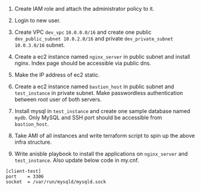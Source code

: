 1. Create IAM role and attach the administrator policy to it.

2. Login to new user.

3. Create VPC `dev_vpc` `10.0.0.0/16` and create one public `dev_public_subnet 10.0.2.0/16` and private `dev_private_subnet 10.0.3.0/16` subnet.

4. Create a ec2 instance named `nginx_server` in public subnet and install nginx. Index page should be accessible via public dns.

5. Make the IP address of ec2 static.

6. Create a ec2 instance named `bastion_host` in public subnet and `test_instance` in private subnet. Make passwordless authentication between root user of both servers. 

5. Install mysql in `test_instance` and create one sample database named `mydb`. Only MySQL and SSH port should be accessible from `bastion_host`.

7. Take AMI of all instances and write terraform script to spin up the above infra structure.

8. Write anisble playbook to install the applications on `nginx_server` and `test_instance`. Also update below code in my.cnf.
```
[client-test]
port    = 3306
socket  = /var/run/mysqld/mysqld.sock
```
